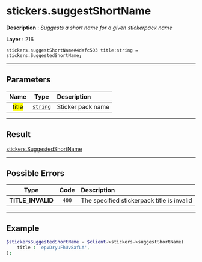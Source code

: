 # stickers.suggestShortName

**Description** : *Suggests a short name for a given stickerpack name*

**Layer** : 216

```tl
stickers.suggestShortName#4dafc503 title:string = stickers.SuggestedShortName;
```

---

## Parameters

| Name | Type | Description |
| :---: | :---: | :--- |
| <mark>title</mark> | [`string`](type/string) | Sticker pack name |

---

## Result

[stickers.SuggestedShortName](type/stickers.SuggestedShortName)

---

## Possible Errors

| Type | Code | Description |
| :---: | :---: | :--- |
| **TITLE_INVALID** | `400` | The specified stickerpack title is invalid |

---

## Example

```php
$stickersSuggestedShortName = $client->stickers->suggestShortName(
	title : 'epVDryuFhUv8afLA',
);
```